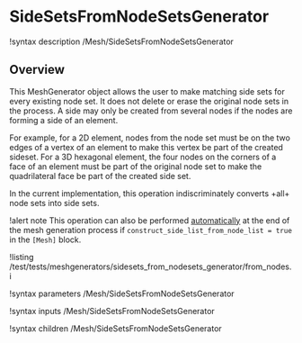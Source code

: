 # SideSetsFromNodeSetsGenerator

!syntax description /Mesh/SideSetsFromNodeSetsGenerator

## Overview

This MeshGenerator object allows the user to make matching side sets for every existing node set.
It does not delete or erase the original node sets in the process. A side may only be created from
several nodes if the nodes are forming a side of an element.

For example, for a 2D element, nodes from the node set must be on the two edges of a vertex of an element to make this vertex be part
of the created sideset. For a 3D hexagonal element, the four nodes on the corners of a face of an element
must be part of the original node set to make the quadrilateral face be part of the created side set.

In the current implementation, this operation indiscriminately converts +all+ node sets into side sets.

!alert note
This operation can also be performed [automatically](MooseMesh.md#more_detail) at the end of the mesh generation process
if `construct_side_list_from_node_list = true` in the `[Mesh]` block.

!listing /test/tests/meshgenerators/sidesets_from_nodesets_generator/from_nodes.i

!syntax parameters /Mesh/SideSetsFromNodeSetsGenerator

!syntax inputs /Mesh/SideSetsFromNodeSetsGenerator

!syntax children /Mesh/SideSetsFromNodeSetsGenerator
